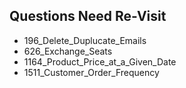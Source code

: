 ## Questions Need Re-Visit
- 196_Delete_Duplucate_Emails
- 626_Exchange_Seats
- 1164_Product_Price_at_a_Given_Date
- 1511_Customer_Order_Frequency
